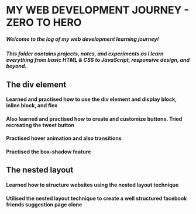 # MY WEB DEVELOPMENT JOURNEY - ZERO TO HERO
##### Welcome to the log of my web development learning journey!  
##### This folder contains projects, notes, and experiments as I learn everything from basic HTML & CSS to JavaScript, responsive design, and beyond.
## The div element
#### Learned and practised how to use the div element and display block, inline block, and flex
#### Also learned and practised how to create and customize buttons. Tried recreating the tweet button
#### Practised hover animation and also transitions
#### Practised the box-shadow feature

## The nested layout
#### Learned how to structure websites using the nested layout technique
#### Utilised the nested layout technique to create a well structured facebook friends suggestion page clone